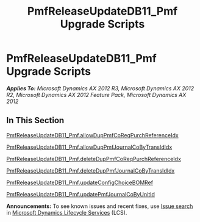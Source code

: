 ﻿---
title: PmfReleaseUpdateDB11_Pmf Upgrade Scripts
TOCTitle: PmfReleaseUpdateDB11_Pmf Upgrade Scripts
ms:assetid: a8c026b3-278f-435e-ad19-a3113f8dad4b
ms:mtpsurl: https://msdn.microsoft.com/en-us/library/JJ686399(v=AX.60)
ms:contentKeyID: 49710354
ms.date: 05/18/2015
mtps_version: v=AX.60
---

# PmfReleaseUpdateDB11\_Pmf Upgrade Scripts 


_**Applies To:** Microsoft Dynamics AX 2012 R3, Microsoft Dynamics AX 2012 R2, Microsoft Dynamics AX 2012 Feature Pack, Microsoft Dynamics AX 2012_

## In This Section

[PmfReleaseUpdateDB11\_Pmf.allowDupPmfCoReqPurchReferenceIdx](pmfreleaseupdatedb11-pmf-allowduppmfcoreqpurchreferenceidx.md)

[PmfReleaseUpdateDB11\_Pmf.allowDupPmfJournalCoByTransIdIdx](pmfreleaseupdatedb11-pmf-allowduppmfjournalcobytransididx.md)

[PmfReleaseUpdateDB11\_Pmf.deleteDupPmfCoReqPurchReferenceIdx](pmfreleaseupdatedb11-pmf-deleteduppmfcoreqpurchreferenceidx.md)

[PmfReleaseUpdateDB11\_Pmf.deleteDupPmfJournalCoByTransIdIdx](pmfreleaseupdatedb11-pmf-deleteduppmfjournalcobytransididx.md)

[PmfReleaseUpdateDB11\_Pmf.updateConfigChoiceBOMRef](pmfreleaseupdatedb11-pmf-updateconfigchoicebomref.md)

[PmfReleaseUpdateDB11\_Pmf.updatePmfJournalCoByUnitId](pmfreleaseupdatedb11-pmf-updatepmfjournalcobyunitid.md)

  
**Announcements:** To see known issues and recent fixes, use [Issue search](http://go.microsoft.com/fwlink/?linkid=389258) in [Microsoft Dynamics Lifecycle Services](http://go.microsoft.com/fwlink/?linkid=306505) (LCS).

